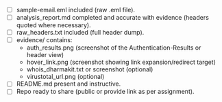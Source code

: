 - [ ] sample-email.eml included (raw .eml file).
- [ ] analysis_report.md completed and accurate with evidence (headers quoted where necessary).
- [ ] raw_headers.txt included (full header dump).
- [ ] evidence/ contains:
    - auth_results.png (screenshot of the Authentication-Results or header view)
    - hover_link.png (screenshot showing link expansion/redirect target)
    - whois_dharmakit.txt or screenshot (optional)
    - virustotal_url.png (optional)
- [ ] README.md present and instructive.
- [ ] Repo ready to share (public or provide link as per assignment).

